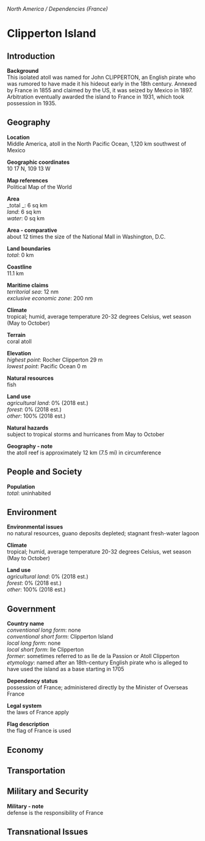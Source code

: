 _North America / Dependencies (France)_

# Clipperton Island

## Introduction

**Background**<br>
This isolated atoll was named for John CLIPPERTON, an English pirate who was rumored to have made it his hideout early in the 18th century. Annexed by France in 1855 and claimed by the US, it was seized by Mexico in 1897. Arbitration eventually awarded the island to France in 1931, which took possession in 1935.<br>

## Geography

**Location**<br>
Middle America, atoll in the North Pacific Ocean, 1,120 km southwest of Mexico<br>

**Geographic coordinates**<br>
10 17 N, 109 13 W<br>

**Map references**<br>
Political Map of the World<br>

**Area**<br>
_total _: 6 sq km<br>
_land_: 6 sq km<br>
_water_: 0 sq km<br>

**Area - comparative**<br>
about 12 times the size of the National Mall in Washington, D.C.<br>

**Land boundaries**<br>
_total_: 0 km<br>

**Coastline**<br>
11.1 km<br>

**Maritime claims**<br>
_territorial sea_: 12 nm<br>
_exclusive economic zone_: 200 nm<br>

**Climate**<br>
tropical; humid, average temperature 20-32 degrees Celsius, wet season (May to October)<br>

**Terrain**<br>
coral atoll<br>

**Elevation**<br>
_highest point_: Rocher Clipperton 29 m<br>
_lowest point_: Pacific Ocean 0 m<br>

**Natural resources**<br>
fish<br>

**Land use**<br>
_agricultural land_: 0% (2018 est.)<br>
_forest_: 0% (2018 est.)<br>
_other_: 100% (2018 est.)<br>

**Natural hazards**<br>
subject to tropical storms and hurricanes from May to October<br>

**Geography - note**<br>
the atoll reef is approximately 12 km (7.5 mi) in circumference<br>

## People and Society

**Population**<br>
_total_: uninhabited<br>

## Environment

**Environmental issues**<br>
no natural resources, guano deposits depleted; stagnant fresh-water lagoon<br>

**Climate**<br>
tropical; humid, average temperature 20-32 degrees Celsius, wet season (May to October)<br>

**Land use**<br>
_agricultural land_: 0% (2018 est.)<br>
_forest_: 0% (2018 est.)<br>
_other_: 100% (2018 est.)<br>

## Government

**Country name**<br>
_conventional long form_: none<br>
_conventional short form_: Clipperton Island<br>
_local long form_: none<br>
_local short form_: Ile Clipperton<br>
_former_: sometimes referred to as Ile de la Passion or Atoll Clipperton<br>
_etymology_: named after an 18th-century English pirate who is alleged to have used the island as a base starting in 1705<br>

**Dependency status**<br>
possession of France; administered directly by the Minister of Overseas France<br>

**Legal system**<br>
the laws of France apply<br>

**Flag description**<br>
the flag of France is used<br>

## Economy

## Transportation

## Military and Security

**Military - note**<br>
defense is the responsibility of France<br>

## Transnational Issues

